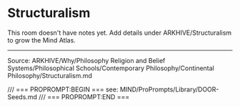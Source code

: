 # Structuralism

This room doesn't have notes yet. Add details under ARKHIVE/Structuralism to grow the Mind Atlas.

---
Source: ARKHIVE/Why/Philosophy Religion and Belief Systems/Philosophical Schools/Contemporary Philosophy/Continental Philosophy/Structuralism.md

/// === PROPROMPT:BEGIN ===
see: MIND/ProPrompts/Library/DOOR-Seeds.md
/// === PROPROMPT:END ===
